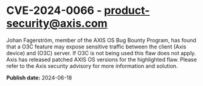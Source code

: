 # CVE-2024-0066 - product-security@axis.com

Johan Fagerström, member of the AXIS OS Bug Bounty Program, has found that a O3C feature may expose sensitive traffic between the client (Axis device) and (O3C) server. If O3C is not being used this flaw does not apply. 
Axis has released patched AXIS OS versions for the highlighted flaw. Please refer to the Axis security advisory for more information and solution.

**Publish date:** 2024-06-18
